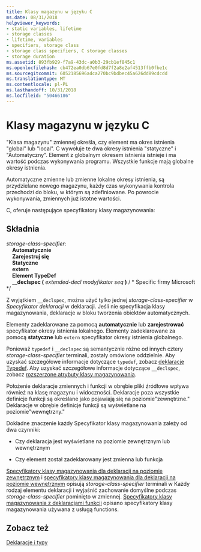 ```yaml
---
title: Klasy magazynu w języku C
ms.date: 08/31/2018
helpviewer_keywords:
- static variables, lifetime
- storage classes
- lifetime, variables
- specifiers, storage class
- storage class specifiers, C storage classes
- storage duration
ms.assetid: 893fb929-f7a9-43dc-a0b3-29cb1ef845c1
ms.openlocfilehash: cb472ea0db67e0fd8d7f2a8e2af4513ffb0fbe1c
ms.sourcegitcommit: 6052185696adca270bc9bdbec45a626dd89cdcdd
ms.translationtype: MT
ms.contentlocale: pl-PL
ms.lasthandoff: 10/31/2018
ms.locfileid: "50466186"
---
```

# <a name="c-storage-classes"></a>Klasy magazynu w języku C

"Klasa magazynu" zmiennej określa, czy element ma okres istnienia "global" lub "local". C wywołuje te dwa okresy istnienia "statyczne" i "Automatyczny". Element z globalnym okresem istnienia istnieje i ma wartość podczas wykonywania programu. Wszystkie funkcje mają globalne okresy istnienia.

Automatyczne zmienne lub zmienne lokalne okresy istnienia, są przydzielane nowego magazynu, każdy czas wykonywania kontrola przechodzi do bloku, w którym są zdefiniowane. Po powrocie wykonywania, zmiennych już istotne wartości.

C, oferuje następujące specyfikatory klasy magazynowania:

## <a name="syntax"></a>Składnia

*storage-class-specifier*:<br/>
&nbsp;&nbsp;&nbsp;&nbsp;**Automatycznie**<br/>
&nbsp;&nbsp;&nbsp;&nbsp;**Zarejestruj się**<br/>
&nbsp;&nbsp;&nbsp;&nbsp;**Statyczne**<br/>
&nbsp;&nbsp;&nbsp;&nbsp;**extern**<br/>
&nbsp;&nbsp;&nbsp;&nbsp;**Element TypeDef**<br/>
&nbsp;&nbsp;&nbsp;&nbsp;**__declspec (** *extended-decl modyfikator seq* **)**  / \* Specific firmy Microsoft \*/

Z wyjątkiem `__declspec`, można użyć tylko jednej *storage-class-specifier* w *Specyfikator deklaracji* w deklaracji. Jeśli nie specyfikacja klasy magazynowania, deklaracje w bloku tworzenia obiektów automatycznych.

Elementy zadeklarowane za pomocą **automatycznie** lub **zarejestrować** specyfikator okresy istnienia lokalnego. Elementy zadeklarowane za pomocą **statyczne** lub `extern` specyfikator okresy istnienia globalnego.

Ponieważ `typedef` i `__declspec` są semantycznie różne od innych cztery *storage-class-specifier* terminali, zostały omówione oddzielnie. Aby uzyskać szczegółowe informacje dotyczące `typedef`, zobacz [deklaracje Typedef](../c-language/typedef-declarations.md). Aby uzyskać szczegółowe informacje dotyczące `__declspec`, zobacz [rozszerzone atrybuty klasy magazynowania](../c-language/c-extended-storage-class-attributes.md).

Położenie deklaracje zmiennych i funkcji w obrębie pliki źródłowe wpływa również na klasę magazynu i widoczności. Deklaracje poza wszystkie definicje funkcji są określane jako pojawiają się na poziomie"zewnętrzne." Deklaracje w obrębie definicje funkcji są wyświetlane na poziomie"wewnętrzny."

Dokładne znaczenie każdy Specyfikator klasy magazynowania zależy od dwa czynniki:

- Czy deklaracja jest wyświetlane na poziomie zewnętrznym lub wewnętrznym

- Czy element został zadeklarowany jest zmienna lub funkcja

[Specyfikatory klasy magazynowania dla deklaracji na poziomie zewnętrznym](../c-language/storage-class-specifiers-for-external-level-declarations.md) i [specyfikatory klasy magazynowania dla deklaracji na poziomie wewnętrznym](../c-language/storage-class-specifiers-for-internal-level-declarations.md) opisują *storage-class-specifier* terminali w Każdy rodzaj elementu deklaracji i wyjaśnić zachowanie domyślne podczas *storage-class-specifier* pominięto w zmiennej. [Specyfikatory klasy magazynowania z deklaracjami funkcji](../c-language/storage-class-specifiers-with-function-declarations.md) opisano specyfikatory klasy magazynowania używana z usługą functions.

## <a name="see-also"></a>Zobacz też

[Deklaracje i typy](../c-language/declarations-and-types.md)
